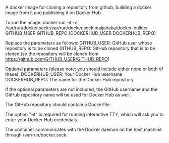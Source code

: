 A docker image for cloning a repository from github, building a docker image from it and publishing it on Docker Hub.

To run the image:
docker run -it -v /var/run/docker.sock:/var/run/docker.sock maijahaka/docker-builder GITHUB_USER GITHUB_REPO (DOCKERHUB_USER DOCKERHUB_REPO)

Replace the parameters as follows:
GITHUB_USER: GitHub user whose repository is to be cloned
GITHUB_REPO: GitHub repository that is to be cloned
(so the repository will be cloned from https://github.com/GITHUB_USER/GITHUB_REPO)

Optional parameters (please note: you should include either none or both of these):
DOCKERHUB_USER: Your Docker Hub username
DOCKERHUB_REPO: The name for the Docker Hub repository

If the optional parameters are not included, the GitHub username and the GitHub repository name will be used for Docker Hub as well.

The GitHub repository should contain a Dockerfile.

The option "-it" is required for running interactive TTY, which will ask you to enter your Docker Hub credentials.

The container communicates with the Docker daemon on the host machine through /var/run/docker.sock.

